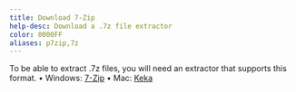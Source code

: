 ```yaml
---
title: Download 7-Zip
help-desc: Download a .7z file extractor
color: 0000FF
aliases: p7zip,7z
---
```


To be able to extract .7z files, you will need an extractor that supports this format.
• Windows: [7-Zip](https://www.7-zip.org)
• Mac: [Keka](https://www.keka.io/en/)
